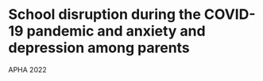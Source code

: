 # School disruption during the COVID-19 pandemic and anxiety and depression among parents

APHA 2022
